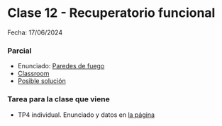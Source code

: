 # Clase 12 - Recuperatorio funcional

Fecha: 17/06/2024

### Parcial
- Enunciado: [Paredes de fuego](https://docs.google.com/document/d/1qfo8E-ENLkTOgzz5Qdb79C5eph9qBXgIBNr62-tMFxg/edit?tab=t.0#heading=h.v7lymw6cm5fp)
- [Classroom](https://classroom.github.com/a/qjh5dWDV) 
- [Posible solución](https://github.com/pdepman/2025-f-solucion1erRecu/blob/master/src/Library.hs)

### Tarea para la clase que viene
- TP4 individual. Enunciado y datos en [la página](https://www.pdep.com.ar/cursos/martes-noche#h.bzad1uqfaorg)
